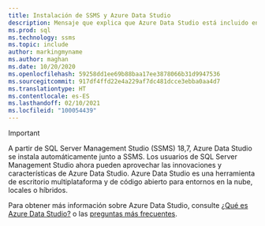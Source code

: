 ```yaml
---
title: Instalación de SSMS y Azure Data Studio
description: Mensaje que explica que Azure Data Studio está incluido en la instalación de SSMS.
ms.prod: sql
ms.technology: ssms
ms.topic: include
author: markingmyname
ms.author: maghan
ms.date: 10/20/2020
ms.openlocfilehash: 59258dd1ee69b88baa17ee3878066b31d9947536
ms.sourcegitcommit: 917df4ffd22e4a229af7dc481dcce3ebba0aa4d7
ms.translationtype: HT
ms.contentlocale: es-ES
ms.lasthandoff: 02/10/2021
ms.locfileid: "100054439"
---
```

> [!Important]
> A partir de SQL Server Management Studio (SSMS) 18,7, Azure Data Studio se instala automáticamente junto a SSMS. Los usuarios de SQL Server Management Studio ahora pueden aprovechar las innovaciones y características de Azure Data Studio. Azure Data Studio es una herramienta de escritorio multiplataforma y de código abierto para entornos en la nube, locales o híbridos.
>
> Para obtener más información sobre Azure Data Studio, consulte [¿Qué es Azure Data Studio?](../azure-data-studio/what-is-azure-data-studio.md) o las [preguntas más frecuentes](../azure-data-studio/faq.md).